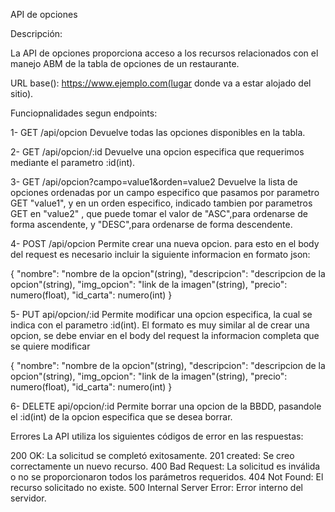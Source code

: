 API de opciones

Descripción:

La API de opciones proporciona acceso a los recursos relacionados con el manejo  ABM de la tabla de opciones de un restaurante.

URL base():
https://www.ejemplo.com(lugar donde va a estar alojado del sitio).


Funciopnalidades segun endpoints:

1- GET /api/opcion
Devuelve todas las opciones disponibles en la tabla.

2- GET /api/opcion/:id
Devuelve una opcion especifica que requerimos mediante el parametro :id(int).

3- GET /api/opcion?campo=value1&orden=value2
Devuelve la lista de opciones ordenadas por un campo especifico que pasamos por parametro GET "value1",
y en un orden especifico, indicado tambien por parametros GET en "value2" , que puede tomar el valor de "ASC",para ordenarse de forma ascendente, y "DESC",para ordenarse de forma descendente.

4- POST /api/opcion
Permite crear una nueva opcion.
para esto en el body del request es necesario incluir la siguiente informacion en formato json:

{
    "nombre": "nombre de la opcion"(string),
    "descripcion": "descripcion de la opcion"(string),
    "img_opcion": "link de la imagen"(string),
    "precio": numero(float),
    "id_carta": numero(int)
}

5- PUT api/opcion/:id
Permite modificar una opcion especifica, la cual se indica con el parametro :id(int).
El formato es muy similar al de crear una opcion, se debe enviar en el body del request la informacion completa que se quiere modificar 

{
    "nombre": "nombre de la opcion"(string),
    "descripcion": "descripcion de la opcion"(string),
    "img_opcion": "link de la imagen"(string),
    "precio": numero(float),
    "id_carta": numero(int)
}

6- DELETE api/opcion/:id
Permite borrar una opcion de la BBDD, pasandole el :id(int) de la opcion especifica que se desea borrar.


Errores
La API utiliza los siguientes códigos de error en las respuestas:

200 OK: La solicitud se completó exitosamente.
201 created: Se creo correctamente un nuevo recurso.
400 Bad Request: La solicitud es inválida o no se proporcionaron todos los parámetros requeridos.
404 Not Found: El recurso solicitado no existe.
500 Internal Server Error: Error interno del servidor.
